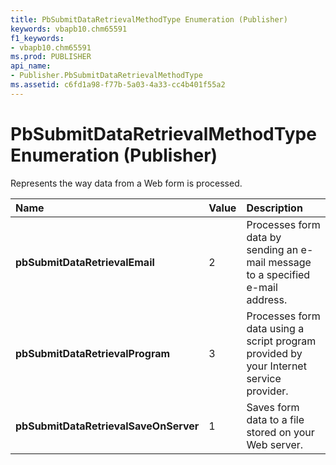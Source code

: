 ```yaml
---
title: PbSubmitDataRetrievalMethodType Enumeration (Publisher)
keywords: vbapb10.chm65591
f1_keywords:
- vbapb10.chm65591
ms.prod: PUBLISHER
api_name:
- Publisher.PbSubmitDataRetrievalMethodType
ms.assetid: c6fd1a98-f77b-5a03-4a33-cc4b401f55a2
---
```



# PbSubmitDataRetrievalMethodType Enumeration (Publisher)

Represents the way data from a Web form is processed. 



|**Name**|**Value**|**Description**|
|:-----|:-----|:-----|
| **pbSubmitDataRetrievalEmail**|2|Processes form data by sending an e-mail message to a specified e-mail address.|
| **pbSubmitDataRetrievalProgram**|3|Processes form data using a script program provided by your Internet service provider.|
| **pbSubmitDataRetrievalSaveOnServer**|1|Saves form data to a file stored on your Web server.|

